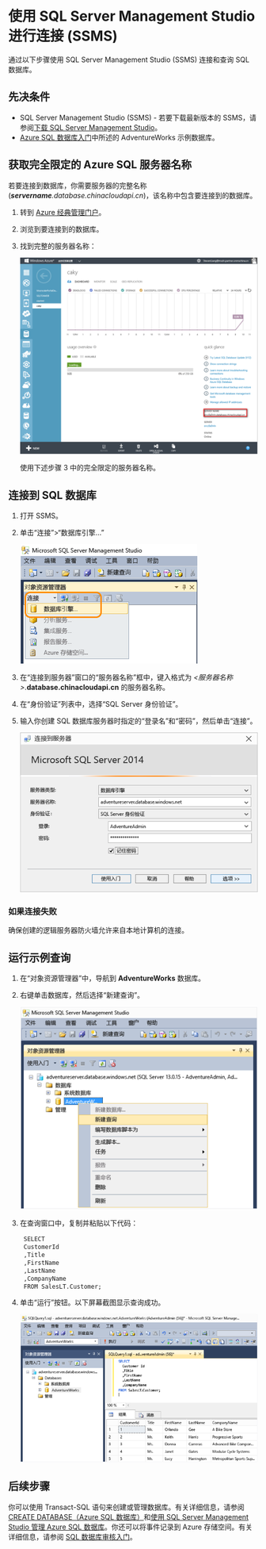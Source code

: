 <properties
   pageTitle="如何使用 SSMS 连接到 Azure SQL 数据库 | Azure"
   description="了解如何使用 SSMS 连接到 Azure SQL 数据库。"
   services="sql-database"
   documentationCenter=""
   authors="sidneyh"
   manager="jeffreyg"
   editor=""
   tags=""/>
<tags
   ms.service="sql-database"
   ms.date="09/14/2015"
   wacn.date="12/22/2015" />

# 使用 SQL Server Management Studio 进行连接 (SSMS)

通过以下步骤使用 SQL Server Management Studio (SSMS) 连接和查询 SQL 数据库。

## 先决条件

* SQL Server Management Studio (SSMS) - 若要下载最新版本的 SSMS，请参阅[下载 SQL Server Management Studio](https://msdn.microsoft.com/zh-cn/library/mt238290.aspx)。
* [Azure SQL 数据库入门](/documentation/articles/sql-database-get-started/)中所述的 AdventureWorks 示例数据库。


## 获取完全限定的 Azure SQL 服务器名称

若要连接到数据库，你需要服务器的完整名称 (***servername**.database.chinacloudapi.cn*)，该名称中包含要连接到的数据库。

1. 转到 [Azure 经典管理门户](https://manage.windowsazure.cn)。
2. 浏览到要连接到的数据库。
3. 找到完整的服务器名称：

    ![完全限定的服务器名称][6]

    使用下述步骤 3 中的完全限定的服务器名称。



## 连接到 SQL 数据库

1. 打开 SSMS。
2. 单击“连接”>“数据库引擎...”

    ![连接 > 数据库引擎][7]

2. 在“连接到服务器”窗口的“服务器名称”框中，键入格式为 *&lt;服务器名称>*.**database.chinacloudapi.cn** 的服务器名称。
3. 在“身份验证”列表中，选择“SQL Server 身份验证”。
4. 输入你创建 SQL 数据库服务器时指定的“登录名”和“密码”，然后单击“连接”。

	![连接到服务器对话框][2]



### 如果连接失败
确保创建的逻辑服务器防火墙允许来自本地计算机的连接。

## 运行示例查询

1. 在“对象资源管理器”中，导航到 **AdventureWorks** 数据库。
2. 右键单击数据库，然后选择“新建查询”。

	![新建查询][4]

3. 在查询窗口中，复制并粘贴以下代码：

		SELECT
		CustomerId
		,Title
		,FirstName
		,LastName
		,CompanyName
		FROM SalesLT.Customer;

4. 单击“运行”按钮。以下屏幕截图显示查询成功。

	![成功][5]




## 后续步骤
你可以使用 Transact-SQL 语句来创建或管理数据库。有关详细信息，请参阅 [CREATE DATABASE（Azure SQL 数据库）](https://msdn.microsoft.com/zh-cn/library/dn268335.aspx)和[使用 SQL Server Management Studio 管理 Azure SQL 数据库](/documentation/articles/sql-database-manage-azure-ssms/)。你还可以将事件记录到 Azure 存储空间。有关详细信息，请参阅 [SQL 数据库审核入门](/documentation/articles/sql-database-auditing-get-started/)。

<!--Image references-->

[1]: ./media/sql-database-connect-to-database/1-download.png
[2]: ./media/sql-database-connect-to-database/2-connect.png
[3]: ./media/sql-database-connect-to-database/3-connect-to-database.png
[4]: ./media/sql-database-connect-to-database/4-run-query.png
[5]: ./media/sql-database-connect-to-database/5-success.png
[6]: ./media/sql-database-connect-to-database/server-name.png
[7]: ./media/sql-database-connect-to-database/connect-dbengine.png

<!---HONumber=Mooncake_1207_2015-->